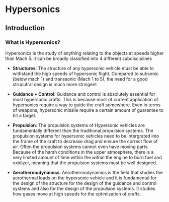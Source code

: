 # **Hypersonics**
## **Introduction**
### **What is Hypersonics?**
Hypersonics is the study of anything relating to the objects at speeds higher than Mach 5. It can be broadly classified into 4 different subdisciplines
- **Structures**: The structure of any hypersonic vehicle must be able to withstand the high speeds of hypersonic flight. Compared to subsonic (below mach 1) and transsonic (Mach 1 to 5), the need for a good strucutral design is much more stringent

- **Guidance + Control**: Guidance and control is absolutely essential for most hypersonic crafts. This is because most of current application of hypersonics require a way to guide the craft somewhere. Even in terms of weapons, hypersonic missile require a certain amount of guarantee to hit a target. 

* **Propulsion**: The propulsion systems of Hypersonic vehicles are fundamentally different than the traditional propulsion systems. The propulsion systems for hypersonic vehicles need to be intergrated into the frame of the craft to decrease drag and ensure the correct flow of air. Often the propulsion systems cannot even have moving parts. Because of the harsh conditions in the upper atmosphere, there is a very limited amount of time within the within the engine to burn fuel and oxidizer, meaning that the propulsion systems must be well designed.
  
- **Aerothermodynamics**: Aerothermodynamics is the field that studies the aerothermal loads on the hypersonic vehicle and it is fundamental for the design of the structure for the design of the guidance and control systems and also for the design of the propulsion systems. It studies how gases move at high speeds for the optimization of crafts.


